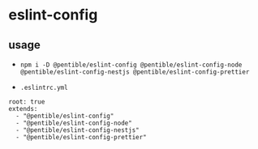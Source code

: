 # eslint-config

## usage

-   `npm i -D @pentible/eslint-config @pentible/eslint-config-node @pentible/eslint-config-nestjs @pentible/eslint-config-prettier`

-   `.eslintrc.yml`

```
root: true
extends:
  - "@pentible/eslint-config"
  - "@pentible/eslint-config-node"
  - "@pentible/eslint-config-nestjs"
  - "@pentible/eslint-config-prettier"
```
